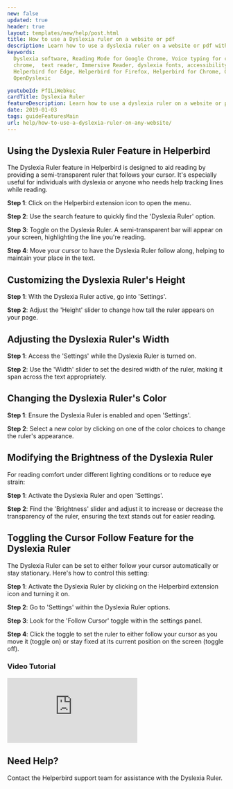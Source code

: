 ```yaml
---
new: false
updated: true
header: true
layout: templates/new/help/post.html
title: How to use a Dyslexia ruler on a website or pdf
description: Learn how to use a dyslexia ruler on a website or pdf with the Helperbird browser extension.
keywords:
  Dyslexia software, Reading Mode for Google Chrome, Voice typing for chrome, Text to speech for
  chrome,  text reader, Immersive Reader, dyslexia fonts, accessibility software, dyslexia software,
  Helperbird for Edge, Helperbird for Firefox, Helperbird for Chrome, Opendyslexic for Chrome,
  OpenDyslexic

youtubeId: PfILiWebkuc
cardTitle: Dyslexia Ruler
featureDescription: Learn how to use a dyslexia ruler on a website or pdf with the Helperbird browser extension.
date: 2019-01-03
tags: guideFeaturesMain
url: help/how-to-use-a-dyslexia-ruler-on-any-website/
---
```


## Using the Dyslexia Ruler Feature in Helperbird

The Dyslexia Ruler feature in Helperbird is designed to aid reading by providing a semi-transparent ruler that follows your cursor. It's especially useful for individuals with dyslexia or anyone who needs help tracking lines while reading.

**Step 1**: Click on the Helperbird extension icon to open the menu.

**Step 2**: Use the search feature to quickly find the 'Dyslexia Ruler' option.

**Step 3**: Toggle on the Dyslexia Ruler. A semi-transparent bar will appear on your screen, highlighting the line you're reading.

**Step 4**: Move your cursor to have the Dyslexia Ruler follow along, helping to maintain your place in the text.

## Customizing the Dyslexia Ruler's Height

**Step 1**: With the Dyslexia Ruler active, go into 'Settings'.

**Step 2**: Adjust the 'Height' slider to change how tall the ruler appears on your page.

## Adjusting the Dyslexia Ruler's Width

**Step 1**: Access the 'Settings' while the Dyslexia Ruler is turned on.

**Step 2**: Use the 'Width' slider to set the desired width of the ruler, making it span across the text appropriately.

## Changing the Dyslexia Ruler's Color

**Step 1**: Ensure the Dyslexia Ruler is enabled and open 'Settings'.

**Step 2**: Select a new color by clicking on one of the color choices to change the ruler's appearance.

## Modifying the Brightness of the Dyslexia Ruler

For reading comfort under different lighting conditions or to reduce eye strain:

**Step 1**: Activate the Dyslexia Ruler and open 'Settings'.

**Step 2**: Find the 'Brightness' slider and adjust it to increase or decrease the transparency of the ruler, ensuring the text stands out for easier reading.


## Toggling the Cursor Follow Feature for the Dyslexia Ruler

The Dyslexia Ruler can be set to either follow your cursor automatically or stay stationary. Here's how to control this setting:

**Step 1**: Activate the Dyslexia Ruler by clicking on the Helperbird extension icon and turning it on.

**Step 2**: Go to 'Settings' within the Dyslexia Ruler options.

**Step 3**: Look for the 'Follow Cursor' toggle within the settings panel.

**Step 4**: Click the toggle to set the ruler to either follow your cursor as you move it (toggle on) or stay fixed at its current position on the screen (toggle off).




### Video Tutorial

<div
class="mt-12 mb-12  bg-stone-600 rounded-2xl  aspect-w-16 aspect-h-9"
>
<iframe   
id="videos" 
class="rounded-md shadow-2xl ring-1 ring-gray-900/10"
src="https://www.youtube-nocookie.com/embed/ZI7yqBKd91E" 
title="YouTube video player" 
frameborder="0"
allow="accelerometer; autoplay; clipboard-write; encrypted-media; gyroscope; picture-in-picture; web-share" 
allowfullscreen>
</iframe>
</div>


## Need Help?

Contact the Helperbird support team for assistance with the Dyslexia Ruler.






